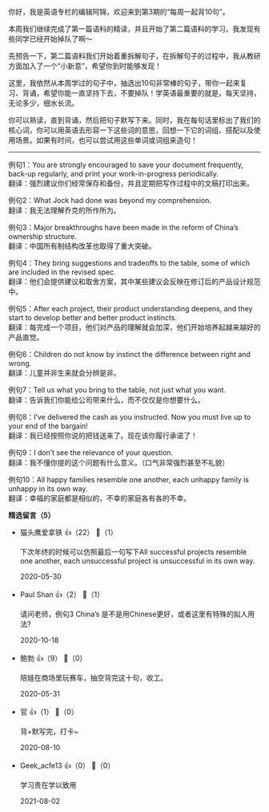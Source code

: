 你好，我是英语专栏的编辑阿锦，欢迎来到第3期的“每周一起背10句”。

本周我们继续完成了第一篇语料的精读，并且开始了第二篇语料的学习。我发现有些同学已经开始掉队了啊～

先预告一下，第二篇语料我们开始着重拆解句子，在拆解句子的过程中，我从教研方面加入了一个“小新意”，希望你到时能够发现！

这里，我依然从本周学过的句子中，抽选出10句非常棒的句子，带你一起来复习、背诵，希望你能一直坚持下去，不要掉队！学英语最重要的就是，每天坚持，无论多少，细水长流。

你可以熟读，直到背诵，然后把句子默写下来。同时，我在每句话里标出了我们的核心词，你可以用英语去形容一下这些词的意思，回想一下它的词组、搭配以及使用场景。如果有时间，也可以尝试用这些单词或词组来造句！

* * *

例句1：You are strongly encouraged to save your document frequently, back-up regularly, and print your work-in-progress periodically.  
翻译：强烈建议你们经常保存和备份，并且定期把写作过程中的文稿打印出来。

例句2：What Jock had done was beyond my comprehension.  
翻译：我无法理解乔克的所作所为。

例句3：Major breakthroughs have been made in the reform of China’s ownership structure.  
翻译：中国所有制结构改革也取得了重大突破。

例句4：They bring suggestions and tradeoffs to the table, some of which are included in the revised spec.  
翻译：他们会提供建议和取舍方案，其中某些建议会反映在修订后的产品设计规范中。

例句5：After each project, their product understanding deepens, and they start to develop better and better product instincts.  
翻译：每完成一个项目，他们对产品的理解就会加深，他们开始培养起越来越好的产品直觉。

例句6：Children do not know by instinct the difference between right and wrong.  
翻译：儿童并非生来就会分辨是非。

例句7：Tell us what you bring to the table, not just what you want.  
翻译：告诉我们你能给公司带来什么，而不仅仅是你想要什么。

例句8：I’ve delivered the cash as you instructed. Now you must live up to your end of the bargain!  
翻译：我已经按照你说的把钱送来了。现在该你履行承诺了！

例句9：I don’t see the relevance of your question.  
翻译：我不懂你提的这个问题有什么意义。（口气非常强烈甚至不礼貌）

例句10：All happy families resemble one another, each unhappy family is unhappy in its own way.  
翻译：幸福的家庭都是相似的，不幸的家庭各有各的不幸。
<div><strong>精选留言（5）</strong></div><ul>
<li><span>猫头鹰爱拿铁</span> 👍（22） 💬（1）<p>下次年终的时候可以仿照最后一句写下All successful projects resemble one another, each unsuccessful project is unsuccessful in its own way.</p>2020-05-30</li><br/><li><span>Paul Shan</span> 👍（2） 💬（1）<p>请问老师，例句3 China’s 是不是用Chinese更好，或者这里有特殊的拟人用法?</p>2020-10-18</li><br/><li><span>鲍勃</span> 👍（9） 💬（0）<p>陪娃在商场里玩赛车，抽空背完这十句，收工。</p>2020-05-31</li><br/><li><span>官</span> 👍（1） 💬（0）<p>背+默写完，打卡~</p>2020-08-10</li><br/><li><span>Geek_acfe13</span> 👍（0） 💬（0）<p>学习贵在学以致用</p>2021-08-02</li><br/>
</ul>